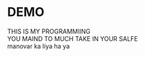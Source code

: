 # DEMO
THIS IS MY PROGRAMMIING 
<BR>
YOU MAIND TO MUCH TAKE IN YOUR SALFE
<br>
manovar ka liya ha ya 

